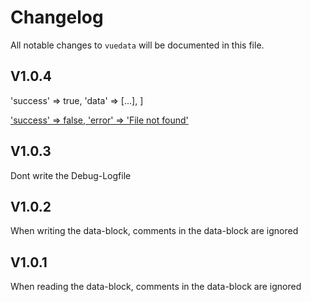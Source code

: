 # Changelog

All notable changes to `vuedata` will be documented in this file.

## V1.0.4
[
    'success' => false,
    'error' => 'File not found'
]:
[
    'success' => true,
    'data' => [...],
]

[
    'success' => false,
    'error' => 'File not found'
]


## V1.0.3
Dont write the Debug-Logfile

## V1.0.2
When writing the data-block, comments in the data-block are ignored

## V1.0.1
When reading the data-block, comments in the data-block are ignored
